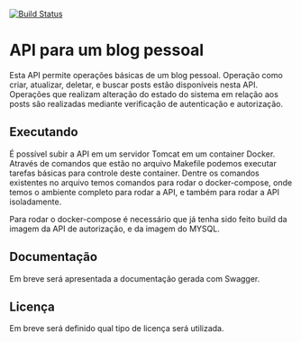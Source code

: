 [![Build Status](http://13.58.51.172:8085/buildStatus/icon?job=blog-api)](http://13.58.51.172:8085/job/blog-api/)

# API para um blog pessoal

Esta API permite operações básicas de um blog pessoal. Operação como criar, atualizar, deletar, e buscar 
posts estão disponíveis nesta API. Operações que realizam alteração do estado do sistema em relação aos posts 
são realizadas mediante verificação de autenticação e autorização. 

## Executando

É possível subir a API em um servidor Tomcat em um container Docker. Através de comandos que estão no 
arquivo Makefile podemos executar tarefas básicas para controle deste container. Dentre os comandos 
existentes no arquivo temos comandos para rodar o docker-compose, onde temos o ambiente completo para
rodar a API, e também para rodar a API isoladamente.

Para rodar o docker-compose é necessário que já tenha sido feito build da imagem da API de autorização, 
e da imagem do MYSQL. 

## Documentação

Em breve será apresentada a documentação gerada com Swagger.

## Licença

Em breve será definido qual tipo de licença será utilizada. 


